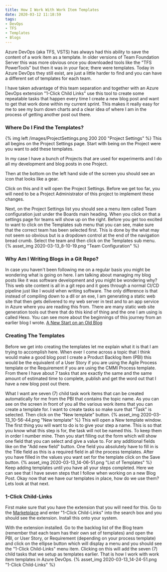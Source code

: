 ```yaml
---
title: How I Work With Work Item Templates
date: 2020-03-12 11:18:59
tags:
- DevOps
- TFS
- Templates
- Blogs
---
```

Azure DevOps (aka TFS, VSTS) has always had this ability to save the content of a work item as a template.  In older versions of Team Foundation Server this was more obvious once you downloaded tools like the "TFS PowerTools" but then it was in your face; there were templates.  Today in Azure DevOps they still exist, are just a little harder to find and you can have a different set of templates for each team.

I have taken advantage of this team separation and together with an Azure DevOps extension "1-Click Child Links" use this tool to create some repeatable tasks that happen every time I create a new blog post and want to get that work done within my current sprint.  This makes it really easy for me to see my burn down charts and a clear idea of where I am in the process of getting another post out there.
### Where Do I Find the Templates?
{% img left /images/ProjectSettings.png 200 200 "Project Settings" %}
This all begins on the Project Settings page.  Start with being on the Project were you want to add these templates.  

In my case I have a bunch of Projects that are used for experiments and I do all my development and blog posts in one Project.  

Then at the bottom on the left hand side of the screen you should see an icon that looks like a gear.  

Click on this and it will open the Project Settings.  Before we get too far, you will need to be a Project Administrator of this project to implement these changes.

Next, on the Project Settings list you should see a menu item called Team configuration just under the Boards main heading.  When you click on that a settings page for teams will show up on the right.  Before you get too excited to want to click on the Templates sub menu that you can see, make sure that the correct team has been selected first.  This is done by the what may not seem so obvious but is a dropdown control at the end of the navigation bread crumb.  Select the team and then click on the Templates sub menu.  
{% asset_img 2020-03-13_8-10-19.png "Team Configuration" %}
### Why Am I Writing Blogs in a Git Repo?
In case you haven't been following me on a regular basis you might be wondering what is going on here.  I am talking about managing my blog posts like it was software development and you might be wondering why?  This web site content is all in a git repo and it goes through a normal CI/CD pipeline just like I would when writing software.  The only difference is that instead of compiling down to a dll or an exe, I am generating a static web site that then gets delivered to my web server in test and to an app service in Azure where you are reading this from.  There are many static web site generation tools out there that do this kind of thing and the one I am using is called Hexo.  You can see more about the beginnings of this journey from an earlier blog I wrote.  [A New Start on an Old Blog](/2016/01/A-New-Start-on-an-Old-Blog/)

### Creating The Templates
Before we get into creating the templates let me explain what it is that I am trying to accomplish here.  When ever I come across a topic that I think would make a good blog post I create a Product Backlog Item (PBI) this would be the equivalent of a User Story if you are using the Agile Process template or the Requirement if you are using the CMMI Process template.  From there I have about 7 tasks that are exactly the same and the same amount of estimated time to complete, publish and get the word out that I have a new blog post out there.

What I want are seven (7) child task work items that can be created automatically for me from the PBI that contains the topic name.  As you can see on the screen in front of you all the various work items that you can create a template for.  I want to create tasks so make sure that "Task" is selected.  Then click on the "New template" button.
{% asset_img 2020-03-13_10-56-44.png "New template" %}
This will open a New template window.  The first thing you will want to do is to give your step a name.  This is so that you know what this step is for, the task will not be named this.  To keep them in order I number mine.  Then you start filling out the form which will show one field that you can select and give a value to.  For any additional fields like on the "Add new field" button.  One field you absolutely have to fill in is the Title field as this is a required field in all the process templates.  After you have filled in the values you want set for the template click on the Save button.
{% asset_img 2020-03-13_14-06-51.png "List of Templates" %}
Keep adding templates until you have all your steps completed.  Here we can see that I have seven steps that I follow when working on a new Blog Post.  Okay now that we have our templates in place, how do we use them?  Lets look at that next.
### 1-Click Child-Links
First make sure that you have the extension that you will need for this.  Go to the [Marketplace](https://marketplace.visualstudio.com/azuredevops) and enter "1-Click Child-Links" into the search box and you should see the extension.  Install this onto your system.

With the extension installed.  Go to the backlog list of the Blog team (remember that each team has their own set of templates) and open the PBI, or User Story, or Requirement (depending on your process template)  and click on the ellipse button which will display a menu and you should see the "1-Click Child-Links" menu item.  Clicking on this will add the seven (7) child tasks that we setup as templates earlier.  That is how I work with work item templates in Azure DevOps.
{% asset_img 2020-03-13_14-24-51.png "1-Click Child-Links" %}